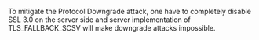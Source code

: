 
To mitigate the Protocol Downgrade attack, one have to completely
disable SSL 3.0 on the server side and server implementation of
TLS_FALLBACK_SCSV will make downgrade attacks impossible.